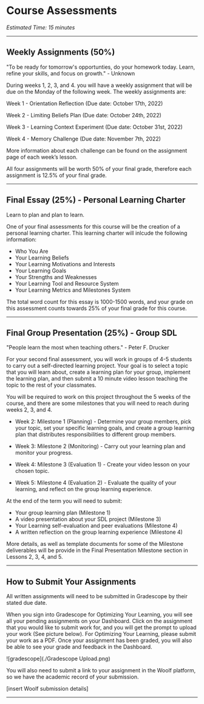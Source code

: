 # Course Assessments

*Estimated Time: 15 minutes*

---

## **Weekly Assignments (50%)**

<aside>
"To be ready for tomorrow's opportunties, do your homework today. Learn, refine your skills, and focus on growth." - Unknown
</aside>
 
During weeks 1, 2, 3, and 4. you will have a weekly assignment that will be due on the Monday of the following week. The weekly assignments are:

Week 1 - Orientation Reflection (Due date: October 17th, 2022)

Week 2 - Limiting Beliefs Plan (Due date: October 24th, 2022)

Week 3 - Learning Context Experiment (Due date: October 31st, 2022)

Week 4 - Memory Challenge (Due date: November 7th, 2022)

More information about each challenge can be found on the assignment page of each week’s lesson.

All four assignments will be worth 50% of your final grade, therefore each assignment is 12.5% of your final grade. 

---

## **Final Essay (25%) - Personal Learning Charter**

<aside>
Learn to plan and plan to learn.
</aside>

One of your final assessments for this course will be the creation of a personal learning charter. This learning charter will inlcude the following information: 

- Who You Are
- Your Learning Beliefs
- Your Learning Motivations and Interests
- Your Learning Goals
- Your Strengths and Weaknesses
- Your Learning Tool and Resource System 
- Your Learning Metrics and Milestones System

The total word count for this essay is 1000-1500 words, and your grade on this assessment counts towards 25% of your final grade for this course.

---

## **Final Group Presentation (25%) - Group SDL**

<aside>
"People learn the most when teaching others." - Peter F. Drucker
</aside>

For your second final assessment, you will work in groups of 4-5 students to carry out a self-directed learning project. Your goal is to select a topic that you will learn about, create a learning plan for your group, implement the learning plan, and then submit a 10 minute video lesson teaching the topic to the rest of your classmates. 

You will be required to work on this project throughout the 5 weeks of the course, and there are some milestones that you will need to reach during weeks 2, 3, and 4.

- Week 2: Milestone 1 (Planning) -  Determine your group members, pick your topic, set your specific learning goals, and create a group learning plan that distributes responsibilities to different group members.

- Week 3: Milestone 2 (Monitoring) - Carry out your learning plan and monitor your progress.

- Week 4: Milestone 3 (Evaluation 1) - Create your video lesson on your chosen topic.

- Week 5: Milestone 4 (Evaluation 2) - Evaluate the quality of your learning, and reflect on the group learning experience.

At the end of the term you will need to submit:

- Your group learning plan (Milestone 1)
- A video presentation about your SDL project (Milestone 3)
- Your Learning self-evaluation and peer evaluations (Milestone 4)
- A written reflection on the group learning experience (Milestone 4)

More details, as well as template documents for some of the Milestone deliverables will be provide in the Final Presentation Milestone section in Lessons 2, 3, 4, and 5.

---

## How to Submit Your Assignments

All written assignments will need to be submitted in Gradescope by their stated due date. 

When you sign into Gradescope for Optimizing Your Learning, you will see all your pending assignments on your Dashboard. Click on the assignment that you would like to submit work for, and you will get the prompt to upload your work (See picture below). For Optimizing Your Learning, please submit your work as a PDF. Once your assignment has been graded, you will also be able to see your grade and feedback in the Dashboard.

![gradescope](./Gradescope Upload.png)

You will also need to submit a link to your assignment in the Woolf platform, so we have the academic record of your submission.

[insert Woolf submission details]

---
